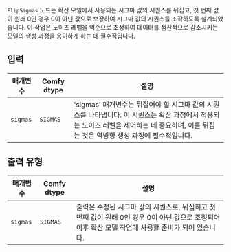 `FlipSigmas` 노드는 확산 모델에서 사용되는 시그마 값의 시퀀스를 뒤집고, 첫 번째 값이 원래 0인 경우 0이 아닌 값으로 보장하여 시그마 값의 시퀀스를 조작하도록 설계되었습니다. 이 작업은 노이즈 레벨을 역순으로 조정하여 데이터를 점진적으로 감소시키는 모델의 생성 과정을 용이하게 하는 데 필수적입니다.

## 입력

| 매개변수 | Comfy dtype | 설명 |
|-----------|-------------|-------------|
| `sigmas`  | `SIGMAS`    | 'sigmas' 매개변수는 뒤집어야 할 시그마 값의 시퀀스를 나타냅니다. 이 시퀀스는 확산 과정에서 적용되는 노이즈 레벨을 제어하는 데 중요하며, 이를 뒤집는 것은 역방향 생성 과정에 필수적입니다. |

## 출력 유형

| 매개변수 | Comfy dtype | 설명 |
|-----------|-------------|-------------|
| `sigmas`  | `SIGMAS`    | 출력은 수정된 시그마 값의 시퀀스로, 뒤집히고 첫 번째 값이 원래 0인 경우 0이 아닌 값으로 조정되어 이후 확산 모델 작업에 사용할 준비가 되어 있습니다. |
